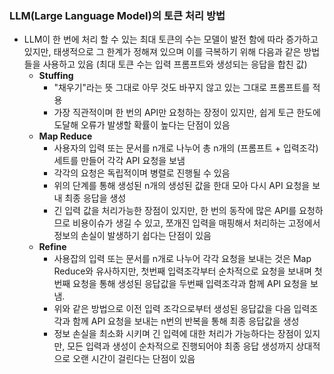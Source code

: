### LLM(Large Language Model)의 토큰 처리 방법
- LLM이 한 번에 처리 할 수 있는 최대 토큰의 수는 모델이 발전 함에 따라 증가하고 있지만, 태생적으로 그 한계가 정해져 있으며 이를 극복하기 위해 다음과 같은 방법들을 사용하고 있음
  (최대 토큰 수는 입력 프롬프트와 생성되는 응답을 합친 값)
	- **Stuffing**
		- "채우기"라는 뜻 그대로 아무 것도 바꾸지 않고 있는 그대로 프롬프트를 적용
		- 가장 직관적이며 한 번의 API만 요청하는 장정이 있지만, 쉽게 토근 한도에 도달해 오류가 발생할 확률이 높다는 단점이 있음
	- **Map Reduce**
		- 사용자의 입력 또는 문서를 n개로 나누어 총 n개의 (프롬프트 + 입력조각)세트를 만들어 각각 API 요청을 보냄
		- 각각의 요청은 독립적이며 병렬로 진행될 수 있음
		- 위의 단계를 통해 생성된 n개의 생성된 값을 한대 모아 다시 API 요청을 보내 최종 응답을 생성		  
		- 긴 입력 값을 처리가능한 장점이 있지만, 한 번의 동작에 많은 API를 요청하므로 비용이슈가 생길 수 있고, 쪼개진 입력을 매핑해서 처리하는 고정에서 정보의 손실이 발생하기 쉽다는 단점이 있음
	- **Refine**
		- 사용잡의 입력 또는 문서를 n개로 나누어 각각 요청을 보내는 것은 Map Reduce와 유사하지만, 첫번째 입력조각부터 순차적으로 요청을 보내며 첫번째 요청을 통해 생성된 응답값을 두번째 입력조각과 함께 API 요청을 보냄.
		- 위와 같은 방법으로 이전 입력 조각으로부터 생성된 응답값을 다음 입력조각과 함께 API 요청을 보내는 n번의 반복을 통해 최종 응답값을 생성
		- 정보 손실을 최소화 시키며 긴 입력에 대한 처리가 가능하다는 장점이 있지만, 모든 입력과 생성이 순차적으로 진행되어야 최종 응답 생성까지 상대적으로 오랜 시간이 걸린다는 단점이 있음